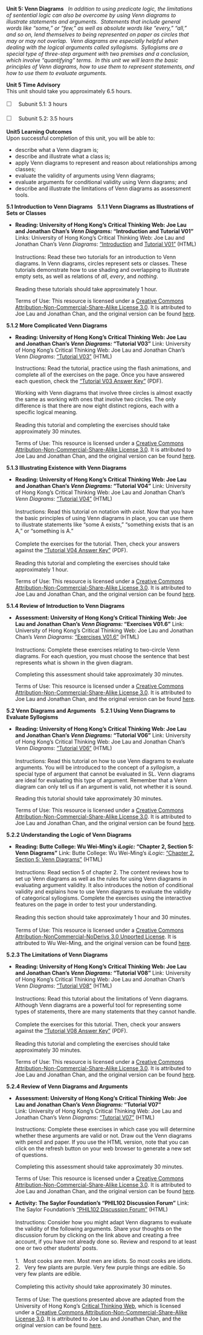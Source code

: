 **Unit 5: Venn Diagrams** <span id="5"></span> 
*In addition to using predicate logic, the limitations of sentential
logic can also be overcome by using Venn diagrams to illustrate
statements and arguments.  Statements that include general words like
“some,” or “few,” as well as absolute words like “every,” “all,” and so
on, lend themselves to being represented on paper as circles that may or
may not overlap.  Venn diagrams are especially helpful when dealing with
the logical arguments called syllogisms.  Syllogisms are a special type
of three-step argument with two premises and a conclusion, which involve
“quantifying” terms.  In this unit we will learn the basic principles of
Venn diagrams, how to use them to represent statements, and how to use
them to evaluate arguments.*

**Unit 5 Time Advisory**  
This unit should take you approximately 6.5 hours.  
  
 <span
style="color: rgb(85, 85, 85); font-family: 'Myriad Pro', 'Gill Sans', 'Gill Sans MT', Calibri, sans-serif; font-size: 16px; line-height: 24px;">☐
   </span>Subunit 5.1: 3 hours  
  
 <span
style="color: rgb(85, 85, 85); font-family: 'Myriad Pro', 'Gill Sans', 'Gill Sans MT', Calibri, sans-serif; font-size: 16px; line-height: 24px;">☐
   </span>Subunit 5.2: 3.5 hours

**Unit5 Learning Outcomes**  
Upon successful completion of this unit, you will be able to:
-   describe what a Venn diagram is;
-   describe and illustrate what a class is;
-   apply Venn diagrams to represent and reason about relationships
    among classes;
-   evaluate the validity of arguments using Venn diagrams;
-   evaluate arguments for conditional validity using Venn diagrams; and
-   describe and illustrate the limitations of Venn diagrams as
    assessment tools.

**5.1 Introduction to Venn Diagrams** <span id="5.1"></span> 
**5.1.1 Venn Diagrams as Illustrations of Sets or Classes** <span
id="5.1.1"></span> 
-   **Reading: University of Hong Kong’s Critical Thinking Web: Joe Lau
    and Jonathan Chan’s *Venn Diagrams:* “Introduction and Tutorial
    V01”**
    Links: University of Hong Kong’s Critical Thinking Web: Joe Lau and
    Jonathan Chan’s *Venn Diagrams*:
    [“Introduction](http://philosophy.hku.hk/think/venn/) and [Tutorial
    V01”](http://philosophy.hku.hk/think/venn/tute1.php) (HTML)  
        
     Instructions: Read these two tutorials for an introduction to Venn
    diagrams. In Venn diagrams, circles represent sets or classes. These
    tutorials demonstrate how to use shading and overlapping to
    illustrate empty sets, as well as relations of *all*, *every*, and
    *nothing*.  
        
     Reading these tutorials should take approximately 1 hour.  
      
     Terms of Use: This resource is licensed under a [Creative Commons
    Attribution-Non-Commercial-Share-Alike License
    3.0](http://creativecommons.org/licenses/by-nc-sa/3.0/). It is
    attributed to Joe Lau and Jonathan Chan, and the original version
    can be found [here](http://philosophy.hku.hk/think/).

**5.1.2 More Complicated Venn Diagrams** <span id="5.1.2"></span> 
-   **Reading: University of Hong Kong’s Critical Thinking Web: Joe Lau
    and Jonathan Chan’s *Venn Diagrams:* “Tutorial V03”**
    Link: University of Hong Kong’s Critical Thinking Web: Joe Lau and
    Jonathan Chan’s *Venn Diagrams*: [“Tutorial
    V03”](http://philosophy.hku.hk/think/venn/tute3.php) (HTML)  
      
     Instructions: Read the tutorial, practice using the flash
    animations, and complete all of the exercises on the page. Once you
    have answered each question, check the [“Tutorial V03 Answer
    Key”](https://resources.saylor.org/wwwresources/archived/site/wp-content/uploads/2014/02/PHIL102-Subunit5.1.2-TutorialV03-FINAL.pdf)
    (PDF).  
      
     Working with Venn diagrams that involve three circles is almost
    exactly the same as working with ones that involve two circles. The
    only difference is that there are now eight distinct regions, each
    with a specific logical meaning.  
        
     Reading this tutorial and completing the exercises should take
    approximately 30 minutes.  
      
     Terms of Use: This resource is licensed under a [Creative Commons
    Attribution-Non-Commercial-Share-Alike License
    3.0](http://creativecommons.org/licenses/by-nc-sa/3.0/). It is
    attributed to Joe Lau and Jonathan Chan, and the original version
    can be found [here](http://philosophy.hku.hk/think/venn/tute3.php).

**5.1.3 Illustrating Existence with Venn Diagrams** <span
id="5.1.3"></span> 
-   **Reading: University of Hong Kong’s Critical Thinking Web: Joe Lau
    and Jonathan Chan’s *Venn Diagrams:* “Tutorial V04”**
    Link: University of Hong Kong’s Critical Thinking Web: Joe Lau and
    Jonathan Chan’s *Venn Diagrams*: [“Tutorial
    V04”](http://philosophy.hku.hk/think/venn/tute4.php) (HTML)  
        
     Instructions: Read this tutorial on notation with *exist*. Now that
    you have the basic principles of using Venn diagrams in place, you
    can use them to illustrate statements like “some A exists,”
    “something exists that is an A,” or “something is A.”  
        
     Complete the exercises for the tutorial. Then, check your answers
    against the [“Tutorial V04 Answer
    Key”](https://resources.saylor.org/wwwresources/archived/site/wp-content/uploads/2014/02/PHIL102-Subunit5.1.3-TutorialV04-FINAL.pdf)
    (PDF).  
        
     Reading this tutorial and completing the exercises should take
    approximately 1 hour.  
      
     Terms of Use: This resource is licensed under a [Creative Commons
    Attribution-Non-Commercial-Share-Alike License
    3.0](http://creativecommons.org/licenses/by-nc-sa/3.0/). It is
    attributed to Joe Lau and Jonathan Chan, and the original version
    can be found [here](http://philosophy.hku.hk/think/).

**5.1.4 Review of Introduction to Venn Diagrams** <span
id="5.1.4"></span> 
-   **Assessment: University of Hong Kong’s Critical Thinking Web: Joe
    Lau and Jonathan Chan’s *Venn Diagrams:* “Exercises V01.6”**
    Link: University of Hong Kong’s Critical Thinking Web: Joe Lau and
    Jonathan Chan’s *Venn Diagrams*: [“Exercises
    V01.6”](http://resources.saylor.org.s3.amazonaws.com/PHIL/PHIL102/PHIL102-5.1.4-ExercisesV01.6-CCBYNCSA_files/PHIL102-5.1.4-ExercisesV01.6-CCBYNCSA.html)
    (HTML)  
        
     Instructions: Complete these exercises relating to two-circle Venn
    diagrams. For each question, you must choose the sentence that best
    represents what is shown in the given diagram.  
      
     Completing this assessment should take approximately 30 minutes.  
      
     Terms of Use: This resource is licensed under a [Creative Commons
    Attribution-Non-Commercial-Share-Alike License
    3.0](http://creativecommons.org/licenses/by-nc-sa/3.0/). It is
    attributed to Joe Lau and Jonathan Chan, and the original version
    can be found [here](http://philosophy.hku.hk/think/venn/ex01.php).

**5.2 Venn Diagrams and Arguments** <span id="5.2"></span> 
**5.2.1 Using Venn Diagrams to Evaluate Syllogisms** <span
id="5.2.1"></span> 
-   **Reading: University of Hong Kong’s Critical Thinking Web: Joe Lau
    and Jonathan Chan’s *Venn Diagrams:* “Tutorial V06”**
    Link: University of Hong Kong’s Critical Thinking Web: Joe Lau and
    Jonathan Chan’s *Venn Diagrams*: [“Tutorial
    V06”](http://philosophy.hku.hk/think/venn/tute6.php) (HTML)  
        
     Instructions: Read this tutorial on how to use Venn diagrams to
    evaluate arguments. You will be introduced to the concept of a
    *syllogism*, a special type of argument that cannot be evaluated in
    SL. Venn diagrams are ideal for evaluating this type of argument.
    Remember that a Venn diagram can only tell us if an argument is
    valid, not whether it is sound.  
      
     Reading this tutorial should take approximately 30 minutes.  
      
     Terms of Use: This resource is licensed under a [Creative Commons
    Attribution-Non-Commercial-Share-Alike License
    3.0](http://creativecommons.org/licenses/by-nc-sa/3.0/). It is
    attributed to Joe Lau and Jonathan Chan, and the original version
    can be found [here](http://philosophy.hku.hk/think/).

**5.2.2 Understanding the Logic of Venn Diagrams** <span
id="5.2.2"></span> 
-   **Reading: Butte College: Wu Wei-Ming’s *iLogic:* “Chapter 2,
    Section 5: Venn Diagrams”**
    Link: Butte College: Wu Wei-Ming’s *iLogic*: [“Chapter 2, Section 5:
    Venn
    Diagrams”](http://www.butte.edu/~wmwu/iLogic/2.5/iLogic_2_5.html) (HTML)  
        
     Instructions: Read section 5 of chapter 2. The content reviews how
    to set up Venn diagrams as well as the rules for using Venn diagrams
    in evaluating argument validity. It also introduces the notion of
    conditional validity and explains how to use Venn diagrams to
    evaluate the validity of categorical syllogisms. Complete the
    exercises using the interactive features on the page in order to
    test your understanding.  
        
     Reading this section should take approximately 1 hour and 30
    minutes.  
        
     Terms of Use: This resource is licensed under a [Creative Commons
    Attribution-NonCommercial-NoDerivs 3.0 Unported
    License](http://creativecommons.org/licenses/by-nc-nd/3.0/). It is
    attributed to Wu Wei-Ming, and the original version can be found
    [here](http://www.butte.edu/~wmwu/iLogic/2.5/iLogic_2_5.html). 

**5.2.3 The Limitations of Venn Diagrams** <span id="5.2.3"></span> 
-   **Reading: University of Hong Kong’s Critical Thinking Web: Joe Lau
    and Jonathan Chan’s *Venn Diagrams:* “Tutorial V08”**
    Link: University of Hong Kong’s Critical Thinking Web: Joe Lau and
    Jonathan Chan’s *Venn Diagrams*: [“Tutorial
    V08”](http://philosophy.hku.hk/think/venn/limitations.php) (HTML)  
        
     Instructions: Read this tutorial about the limitations of Venn
    diagrams. Although Venn diagrams are a powerful tool for
    representing some types of statements, there are many statements
    that they cannot handle.  
        
     Complete the exercises for this tutorial. Then, check your answers
    against the [“Tutorial V08 Answer
    Key”](https://resources.saylor.org/wwwresources/archived/site/wp-content/uploads/2014/02/PHIL102-Subunit5.2.3-TutorialV08-FINAL.pdf)
    (PDF).  
        
     Reading this tutorial and completing the exercises should take
    approximately 30 minutes.  
      
     Terms of Use: This resource is licensed under a [Creative Commons
    Attribution-Non-Commercial-Share-Alike License
    3.0](http://creativecommons.org/licenses/by-nc-sa/3.0/). It is
    attributed to Joe Lau and Jonathan Chan, and the original version
    can be found [here](http://philosophy.hku.hk/think/).

**5.2.4 Review of Venn Diagrams and Arguments** <span
id="5.2.4"></span> 
-   **Assessment: University of Hong Kong’s Critical Thinking Web: Joe
    Lau and Jonathan Chan’s *Venn Diagrams:* “Tutorial V07”**
    Link: University of Hong Kong’s Critical Thinking Web: Joe Lau and
    Jonathan Chan’s *Venn Diagrams*: [“Tutorial
    V07”](http://philosophy.hku.hk/think/venn/syllogism.php) (HTML)  
      
     Instructions: Complete these exercises in which case you will
    determine whether these arguments are valid or not. Draw out the
    Venn diagrams with pencil and paper. If you use the HTML version,
    note that you can click on the refresh button on your web browser to
    generate a new set of questions.  
      
     Completing this assessment should take approximately 30 minutes.  
      
     Terms of Use: This resource is licensed under a [Creative Commons
    Attribution-Non-Commercial-Share-Alike License
    3.0](http://creativecommons.org/licenses/by-nc-sa/3.0/). It is
    attributed to Joe Lau and Jonathan Chan, and the original version
    can be found [here](http://philosophy.hku.hk/think/).

-   **Activity: The Saylor Foundation’s “PHIL102 Discussion Forum”**
    Link: The Saylor Foundation’s [“PHIL102 Discussion
    Forum”](http://forums.saylor.org/topic/review-of-venn-diagrams-and-arguments/)
    (HTML)  
        
     Instructions: Consider how you might adapt Venn diagrams to
    evaluate the validity of the following arguments. Share your
    thoughts on the discussion forum by clicking on the link above and
    creating a free account, if you have not already done so. Review and
    respond to at least one or two other students’ posts.  
        
     1.   Most cooks are men. Most men are idiots. So most cooks are
    idiots.  
     2.   Very few plants are purple. Very few purple things are edible.
    So very few plants are edible.  
        
     Completing this activity should take approximately 30 minutes.  
        
     Terms of Use: The questions presented above are adapted from the
    University of Hong Kong’s [Critical Thinking
    Web](http://philosophy.hku.hk/think/critical/improve.php), which is
    licensed under a [Creative Commons
    Attribution-Non-Commercial-Share-Alike License
    3.0](http://creativecommons.org/licenses/by-nc-sa/3.0/). It is
    attributed to Joe Lau and Jonathan Chan, and the original version
    can be found [here](http://philosophy.hku.hk/think/).


